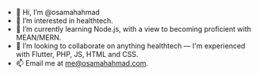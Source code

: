 - 👋 Hi, I’m @osamahahmad
- 👀 I’m interested in healthtech.
- 🌱 I’m currently learning Node.js, with a view to becoming proficient with MEAN/MERN.
- 💞️ I’m looking to collaborate on anything healthtech — I'm experienced with Flutter, PHP, JS, HTML and CSS.
- 📫 Email me at me@osamahahmad.com.

<!---
osamahahmad/osamahahmad is a ✨ special ✨ repository because its `README.md` (this file) appears on your GitHub profile.
You can click the Preview link to take a look at your changes.
--->
